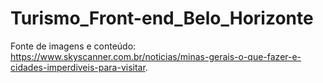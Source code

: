 # Turismo_Front-end_Belo_Horizonte

Fonte de imagens e conteúdo: https://www.skyscanner.com.br/noticias/minas-gerais-o-que-fazer-e-cidades-imperdiveis-para-visitar.